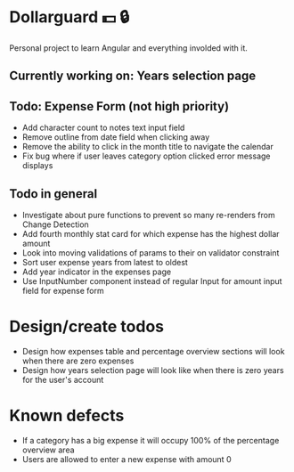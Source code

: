 # Dollarguard :dollar: :lock: 

Personal project to learn Angular and everything involded with it.

## Currently working on: Years selection page

## Todo: Expense Form (not high priority)
- Add character count to notes text input field
- Remove outline from date field when clicking away
- Remove the ability to click in the month title to navigate the calendar
- Fix bug where if user leaves category option clicked error message displays

## Todo in general
- Investigate about pure functions to prevent so many re-renders from Change Detection
- Add fourth monthly stat card for which expense has the highest dollar amount
- Look into moving validations of params to their on validator constraint
- Sort user expense years from latest to oldest
- Add year indicator in the expenses page
- Use InputNumber component instead of regular Input for amount input field for expense form

# Design/create todos
- Design how expenses table and percentage overview sections will look when there are zero expenses
- Design how years selection page will look like when there is zero years for the user's account

# Known defects
- If a category has a big expense it will occupy 100% of the percentage overview area
- Users are allowed to enter a new expense with amount 0